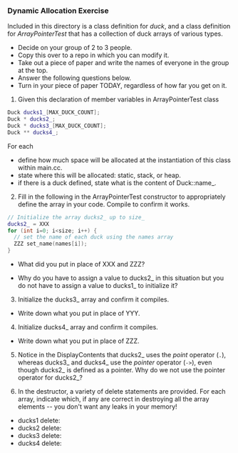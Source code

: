 ### Dynamic Allocation Exercise

Included in this directory is a class definition for _duck_, and a class definition for _ArrayPointerTest_ that has a collection of duck arrays of various types.

- Decide on your group of 2 to 3 people.
- Copy this over to a repo in which you can modify it.
- Take out a piece of paper and write the names of everyone in the group at the top.
- Answer the following questions below.
- Turn in your piece of paper TODAY, regardless of how far you get on it.

1. Given this declaration of member variables in ArrayPointerTest class

  ```C++
  Duck ducks1_[MAX_DUCK_COUNT];
  Duck * ducks2_;
  Duck * ducks3_[MAX_DUCK_COUNT];
  Duck ** ducks4_;
  ```

  For each
  - define how much space will be allocated at the instantiation of this class within main.cc.
  - state where this will be allocated: static, stack, or heap.
  - if there is a duck defined, state what is the content of Duck::name_.

2. Fill in the following in the ArrayPointerTest constructor to appropriately define the array in your code. Compile to confirm it works.

  ```C++
  // Initialize the array ducks2_ up to size_
  ducks2_ = XXX
  for (int i=0; i<size; i++) {
    // set the name of each duck using the names array
    ZZZ set_name(names[i]);
  }
  ```

  - What did you put in place of XXX and ZZZ?

  - Why do you have to assign a value to ducks2_ in this situation but you do not have to assign a value to ducks1_ to initialize it?

3. Initialize the ducks3_ array and confirm it compiles.
  - Write down what you put in place of YYY.

4. Initialize ducks4_ array and confirm it compiles.
  - Write down what you put in place of ZZZ.

5. Notice in the DisplayContents that ducks2_ uses the _point_ operator (`.`), whereas ducks3_ and ducks4_ use the _pointer_ operator (`->`), even though ducks2_ is defined as a pointer. Why do we not use the pointer operator for ducks2_?

6. In the destructor, a variety of delete statements are provided. For each array, indicate which, if any are correct in destroying all the array elements -- you don't want any leaks in your memory!

  - ducks1 delete:
  - ducks2 delete:
  - ducks3 delete:
  - ducks4 delete:
